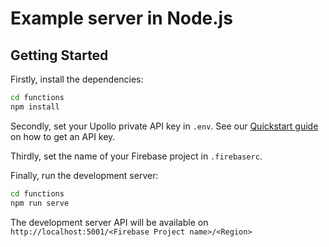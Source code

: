 # Example server in Node.js

## Getting Started

Firstly, install the dependencies:

```bash
cd functions
npm install
```

Secondly, set your Upollo private API key in `.env`. See our [Quickstart guide](https://upollo.ai/docs/quick-start#sign-up) on how to get an API key.

Thirdly, set the name of your Firebase project in `.firebaserc`.

Finally, run the development server:

```bash
cd functions
npm run serve
```

The development server API will be available on `http://localhost:5001/<Firebase Project name>/<Region>`
